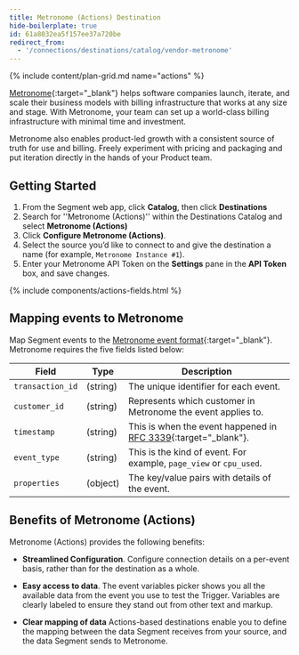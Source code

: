 ```yaml
---
title: Metronome (Actions) Destination
hide-boilerplate: true
id: 61a8032ea5f157ee37a720be
redirect_from:
  - '/connections/destinations/catalog/vendor-metronome'
---
```

{% include content/plan-grid.md name="actions" %}

[Metronome](https://www.metronome.com){:target="_blank"} helps software companies launch, iterate, and scale their business models with billing infrastructure that works at any size and stage. With Metronome, your team can set up a world-class billing infrastructure with minimal time and investment.

Metronome also enables product-led growth with a consistent source of truth for use and billing. Freely experiment with pricing and packaging and put iteration directly in the hands of your Product team.

## Getting Started

1. From the Segment web app, click **Catalog**, then click **Destinations**
2. Search for ''Metronome (Actions)'' within the Destinations Catalog and select **Metronome (Actions)**
3. Click **Configure Metronome (Actions)**.
4. Select the source you’d like to connect to and give the destination a name (for example, `Metronome Instance #1`).
5. Enter your Metronome API Token on the **Settings** pane in the **API Token** box, and save changes.

{% include components/actions-fields.html %}


## Mapping events to Metronome

Map Segment events to the [Metronome event format](https://docs.metronome.com/getting-usage-data-into-metronome/overview/){:target="_blank"}. Metronome requires the five fields listed below: 

Field | Type | Description
----- | ---- | ------------
`transaction_id` | (string) | The unique identifier for each event.
`customer_id` | (string) | Represents which customer in Metronome the event applies to.
`timestamp` | (string) | This is when the event happened in [RFC 3339](https://www.ietf.org/rfc/rfc3339.txt){:target="_blank"}.
`event_type` | (string) | This is the kind of event. For example, `page_view` or `cpu_used`.
`properties` | (object) | The key/value pairs with details of the event.

## Benefits of Metronome (Actions)
Metronome (Actions) provides the following benefits:

- **Streamlined Configuration**. Configure connection details on a per-event basis, rather than for the destination as a whole. 

- **Easy access to data**. The event variables picker shows you all the available data from the event you use to test the Trigger. Variables are clearly labeled to ensure they stand out from other text and markup.

- **Clear mapping of data** Actions-based destinations enable you to define the mapping between the data Segment receives from your source, and the data Segment sends to Metronome.
